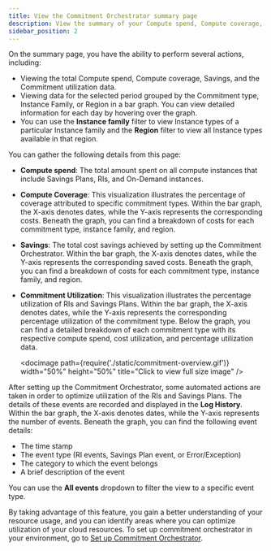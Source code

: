 ```yaml
---
title: View the Commitment Orchestrator summary page
description: View the summary of your Compute spend, Compute coverage, Savings, and Commitment utilization data.
sidebar_position: 2
---  
```



On the summary page, you have the ability to perform several actions, including:

* Viewing the total Compute spend, Compute coverage, Savings, and the Commitment utilization data.
* Viewing data for the selected period grouped by the Commitment type, Instance Family, or Region in a bar graph. You can view detailed information for each day by hovering over the graph.
* You can use the **Instance family** filter to view Instance types of a particular Instance family and the **Region** filter to view all Instance types available in that region. 


You can gather the following details from this page:

* **Compute spend**: The total amount spent on all compute instances that include Savings Plans, RIs, and On-Demand instances. 
* **Compute Coverage**: This visualization illustrates the percentage of coverage attributed to specific commitment types. Within the bar graph, the X-axis denotes dates, while the Y-axis represents the corresponding costs. Beneath the graph, you can find a breakdown of costs for each commitment type, instance family, and region.
* **Savings**: The total cost savings achieved by setting up the Commitment Orchestrator. Within the bar graph, the X-axis denotes dates, while the Y-axis represents the corresponding saved costs. Beneath the graph, you can find a breakdown of costs for each commitment type, instance family, and region.
* **Commitment Utilization**: This visualization illustrates the percentage utilization of RIs and Savings Plans. Within the bar graph, the X-axis denotes dates, while the Y-axis represents the corresponding percentage utilization of the commitment type. Below the graph, you can find a detailed breakdown of each commitment type with its respective compute spend, cost utilization, and percentage utilization data.

  <docimage path={require('./static/commitment-overview.gif')} width="50%" height="50%" title="Click to view full size image" />


After setting up the Commitment Orchestrator, some automated actions are taken in order to optimize utilization of the RIs and Savings Plans. The details of these events are recorded and displayed in the **Log History**. Within the bar graph, the X-axis denotes dates, while the Y-axis represents the number of events. Beneath the graph, you can find the following event details:
- The time stamp
- The event type (RI events, Savings Plan event, or Error/Exception)
- The category to which the event belongs
- A brief description of the event

You can use the **All events** dropdown to filter the view to a specific event type.

By taking advantage of this feature, you gain a better understanding of your resource usage, and you can identify areas where you can optimize utilization of your cloud resources. To set up commitment orchestrator in your environment, go to [Set up Commitment Orchestrator](use-commitment-orch.md).
